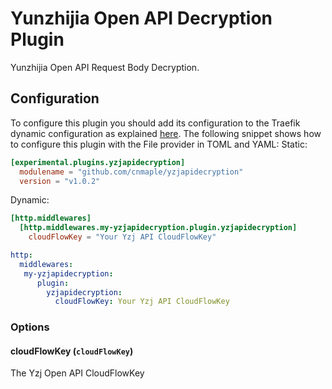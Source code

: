# Yunzhijia Open API Decryption Plugin
Yunzhijia Open API Request Body Decryption.

## Configuration

To configure this plugin you should add its configuration to the Traefik dynamic configuration as explained [here](https://docs.traefik.io/getting-started/configuration-overview/#the-dynamic-configuration).
The following snippet shows how to configure this plugin with the File provider in TOML and YAML:
Static:
```toml
[experimental.plugins.yzjapidecryption]
  modulename = "github.com/cnmaple/yzjapidecryption"
  version = "v1.0.2"
```

Dynamic:

```toml
[http.middlewares]
  [http.middlewares.my-yzjapidecryption.plugin.yzjapidecryption]
    cloudFlowKey = "Your Yzj API CloudFlowKey"
```

```yaml
http:
  middlewares:
   my-yzjapidecryption:
      plugin:
        yzjapidecryption:
          cloudFlowKey: Your Yzj API CloudFlowKey
```

### Options

#### cloudFlowKey (`cloudFlowKey`)

The Yzj Open API CloudFlowKey